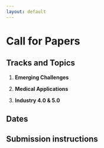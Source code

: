 ```yaml
---
layout: default
---
```


# Call for Papers

## Tracks and Topics

1. **Emerging Challenges**

2. **Medical Applications**

3. **Industry 4.0 & 5.0**

## Dates

## Submission instructions
